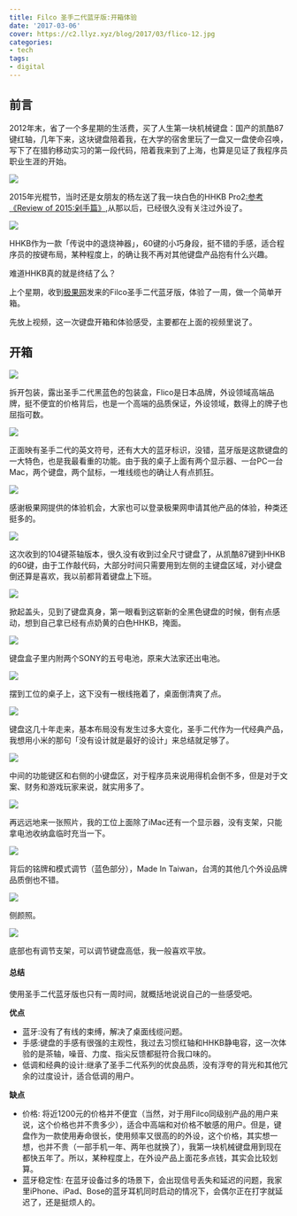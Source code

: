 ```yaml
---
title: Filco 圣手二代蓝牙版:开箱体验
date: '2017-03-06'
cover: https://c2.llyz.xyz/blog/2017/03/flico-12.jpg
categories:
- tech
tags:
- digital
---
```


## 前言

2012年末，省了一个多星期的生活费，买了人生第一块机械键盘：国产的凯酷87键红轴，几年下来，这块键盘陪着我，在大学的宿舍里玩了一盘又一盘使命召唤，写下了在猎豹移动实习的第一段代码，陪着我来到了上海，也算是见证了我程序员职业生涯的开始。

![](https://c2.llyz.xyz/blog/2017/03/taobao.png)

2015年光棍节，当时还是女朋友的杨左送了我一块白色的HHKB Pro2[:参考《Review of 2015:剁手篇》](https://luolei.org/review-or-2015-gadget/),从那以后，已经很久没有关注过外设了。

![](https://c2.llyz.xyz/blog/2016/01/buy/hhkb1.JPG)

HHKB作为一款「传说中的退烧神器」，60键的小巧身段，挺不错的手感，适合程序员的按键布局，某种程度上，的确让我不再对其他键盘产品抱有什么兴趣。

难道HHKB真的就是终结了么？

上个星期，收到[极果网](https://www.jiguo.com/)发来的Filco圣手二代蓝牙版，体验了一周，做一个简单开箱。

先放上视频，这一次键盘开箱和体验感受，主要都在上面的视频里说了。

## 开箱

![](https://c2.llyz.xyz/blog/2017/03/flico-1.jpg)

拆开包装，露出圣手二代黑蓝色的包装盒，Flico是日本品牌，外设领域高端品牌，挺不便宜的价格背后，也是一个高端的品质保证，外设领域，数得上的牌子也屈指可数。

![](https://c2.llyz.xyz/blog/2017/03/flico-2.jpg)

正面映有圣手二代的英文符号，还有大大的蓝牙标识，没错，蓝牙版是这款键盘的一大特色，也是我最看重的功能。由于我的桌子上面有两个显示器、一台PC一台Mac，两个键盘，两个鼠标，一堆线缆也的确让人有点抓狂。

![](https://c2.llyz.xyz/blog/2017/03/flico-3.jpg)

感谢极果网提供的体验机会，大家也可以登录极果网申请其他产品的体验，种类还挺多的。

![](https://c2.llyz.xyz/blog/2017/03/flico-6.jpg)

这次收到的104键茶轴版本，很久没有收到过全尺寸键盘了，从凯酷87键到HHKB的60键，由于工作敲代码，大部分时间只需要用到左侧的主键盘区域，对小键盘倒还算是喜欢，我以前都背着键盘上下班。

![](https://c2.llyz.xyz/blog/2017/03/flico-7.jpg)

掀起盖头，见到了键盘真身，第一眼看到这崭新的全黑色键盘的时候，倒有点感动，想到自己拿已经有点奶黄的白色HHKB，掩面。

![](https://c2.llyz.xyz/blog/2017/03/flico-8.jpg)

键盘盒子里内附两个SONY的五号电池，原来大法家还出电池。

![](https://c2.llyz.xyz/blog/2017/03/flico-9.jpg)

摆到工位的桌子上，这下没有一根线拖着了，桌面倒清爽了点。

![](https://c2.llyz.xyz/blog/2017/03/flico-10.jpg)

键盘这几十年走来，基本布局没有发生过多大变化，圣手二代作为一代经典产品，我想用小米的那句「没有设计就是最好的设计」来总结就足够了。

![](https://c2.llyz.xyz/blog/2017/03/flico-12.jpg)

中间的功能键区和右侧的小键盘区，对于程序员来说用得机会倒不多，但是对于文案、财务和游戏玩家来说，就实用多了。

![](https://c2.llyz.xyz/blog/2017/03/flico-13.jpg)

再远远地来一张照片，我的工位上面除了iMac还有一个显示器，没有支架，只能拿电池收纳盒临时充当一下。

![](https://c2.llyz.xyz/blog/2017/03/flico-14.jpg)

背后的铭牌和模式调节（蓝色部分），Made In Taiwan，台湾的其他几个外设品牌品质倒也不错。

![](https://c2.llyz.xyz/blog/2017/03/flico-15.jpg)

侧颜照。

![](https://c2.llyz.xyz/blog/2017/03/flico-16.jpg)

底部也有调节支架，可以调节键盘高低，我一般喜欢平放。

#### 总结

使用圣手二代蓝牙版也只有一周时间，就概括地说说自己的一些感受吧。

**优点**

- 蓝牙:没有了有线的束缚，解决了桌面线缆问题。
- 手感:键盘的手感有很强的主观性，我过去习惯红轴和HHKB静电容，这一次体验的是茶轴，噪音、力度、指尖反馈都挺符合我口味的。
- 低调和经典的设计:继承了圣手二代系列的优良品质，没有浮夸的背光和其他冗余的过度设计，适合低调的用户。

**缺点**

- 价格: 将近1200元的价格并不便宜（当然，对于用Filco同级别产品的用户来说，这个价格也并不贵多少），适合中高端和对价格不敏感的用户。但是，键盘作为一款使用寿命很长，使用频率又很高的的外设，这个价格，其实想一想，也并不贵（一部手机一年、两年也就换了），我第一块机械键盘用到现在都快五年了。所以，某种程度上，在外设产品上面花多点钱，其实会比较划算。
- 蓝牙稳定性: 在蓝牙设备过多的场景下，会出现信号丢失和延迟的问题，我家里iPhone、iPad、Bose的蓝牙耳机同时启动的情况下，会偶尔正在打字就延迟了，还是挺烦人的。
